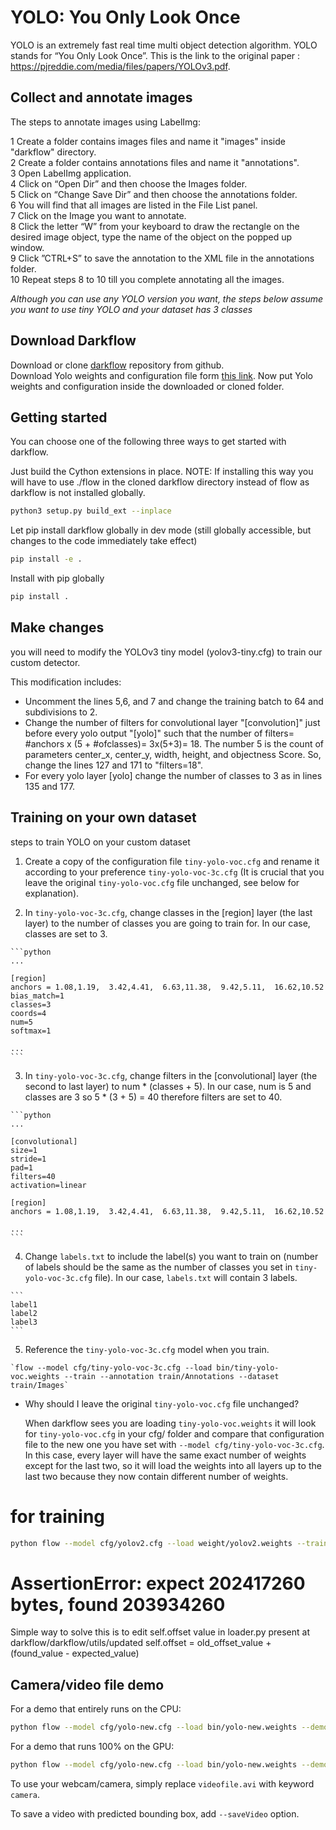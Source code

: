 # YOLO: You Only Look Once
YOLO is an extremely fast real time multi object detection algorithm. YOLO stands for “You Only Look Once”. This is the link to the original paper : 
https://pjreddie.com/media/files/papers/YOLOv3.pdf.

## Collect and annotate images
The steps to annotate images using LabelImg:

  1 Create a folder contains images files and name it "images" inside "darkflow" directory.  
  2 Create a folder contains annotations files and name it "annotations".  
  3 Open LabelImg application.  
  4 Click on “Open Dir” and then choose the Images folder.  
  5 Click on “Change Save Dir” and then choose the annotations folder.  
  6 You will find that all images are listed in the File List panel.  
  7 Click on the Image you want to annotate.  
  8 Click the letter “W” from your keyboard to draw the rectangle on the desired image object, type the name of the object on the popped  up window.  
  9 Click ”CTRL+S” to save the annotation to the XML file in the annotations folder.  
  10 Repeat steps 8 to 10 till you complete annotating all the images.  
  
*Although you can use any YOLO version you want, the steps below assume you want to use tiny YOLO and your dataset has 3 classes*
  
## Download Darkflow
Download or clone [darkflow](https://github.com/thtrieu/darkflow) repository from github.  
Download Yolo weights and configuration file form [this link](https://pjreddie.com/darknet/yolo/).
Now put Yolo weights and configuration inside the downloaded or cloned folder.

## Getting started
You can choose one of the following three ways to get started with darkflow.

Just build the Cython extensions in place. NOTE: If installing this way you will have to use ./flow in the cloned darkflow directory instead of flow as darkflow is not installed globally.
```bash
python3 setup.py build_ext --inplace
```

Let pip install darkflow globally in dev mode (still globally accessible, but changes to the code immediately take effect)
```bash
pip install -e .
```

Install with pip globally
```bash
pip install .
```

## Make changes
you will need to modify the YOLOv3 tiny model (yolov3-tiny.cfg) to train our custom detector.

This modification includes:

  * Uncomment the lines 5,6, and 7 and change the training batch to 64 and subdivisions to 2.  
  * Change the number of filters for convolutional layer "[convolution]" just before every yolo output "[yolo]" such that the number of       filters= #anchors x (5 + #ofclasses)= 3x(5+3)= 18. The number 5 is the count of parameters center_x, center_y, width, height, and objectness Score. So, change the lines 127 and 171 to "filters=18".  
  * For every yolo layer [yolo] change the number of classes to 3 as in lines 135 and 177.

## Training on your own dataset
steps to train YOLO on your custom dataset
  1. Create a copy of the configuration file `tiny-yolo-voc.cfg` and rename it according to your preference `tiny-yolo-voc-3c.cfg` (It is crucial that you leave the original `tiny-yolo-voc.cfg` file unchanged, see below for explanation).

  2. In `tiny-yolo-voc-3c.cfg`, change classes in the [region] layer (the last layer) to the number of classes you are going to train for. In our case, classes are set to 3.
    
    ```python
    ...

    [region]
    anchors = 1.08,1.19,  3.42,4.41,  6.63,11.38,  9.42,5.11,  16.62,10.52
    bias_match=1
    classes=3
    coords=4
    num=5
    softmax=1
    
    ...
    ```

  3. In `tiny-yolo-voc-3c.cfg`, change filters in the [convolutional] layer (the second to last layer) to num * (classes + 5). In our case, num is 5 and classes are 3 so 5 * (3 + 5) = 40 therefore filters are set to 40.
    
    ```python
    ...

    [convolutional]
    size=1
    stride=1
    pad=1
    filters=40
    activation=linear

    [region]
    anchors = 1.08,1.19,  3.42,4.41,  6.63,11.38,  9.42,5.11,  16.62,10.52
    
    ...
    ```

  4. Change `labels.txt` to include the label(s) you want to train on (number of labels should be the same as the number of classes you set in `tiny-yolo-voc-3c.cfg` file). In our case, `labels.txt` will contain 3 labels.

    ```
    label1
    label2
    label3
    ```
  5. Reference the `tiny-yolo-voc-3c.cfg` model when you train.

    `flow --model cfg/tiny-yolo-voc-3c.cfg --load bin/tiny-yolo-voc.weights --train --annotation train/Annotations --dataset train/Images`


* Why should I leave the original `tiny-yolo-voc.cfg` file unchanged?
    
    When darkflow sees you are loading `tiny-yolo-voc.weights` it will look for `tiny-yolo-voc.cfg` in your cfg/ folder and compare that configuration file to the new one you have set with `--model cfg/tiny-yolo-voc-3c.cfg`. In this case, every layer will have the same exact number of weights except for the last two, so it will load the weights into all layers up to the last two because they now contain different number of weights.
    
# for training
```bash
python flow --model cfg/yolov2.cfg --load weight/yolov2.weights --train --annotation annotation --dataset train --batch 1
```
    
# AssertionError: expect 202417260 bytes, found 203934260
Simple way to solve this is to edit self.offset value in loader.py present at darkflow/darkflow/utils/updated self.offset = old_offset_value + (found_value - expected_value)


## Camera/video file demo

For a demo that entirely runs on the CPU:

```bash
python flow --model cfg/yolo-new.cfg --load bin/yolo-new.weights --demo videofile.avi
```

For a demo that runs 100% on the GPU:

```bash
python flow --model cfg/yolo-new.cfg --load bin/yolo-new.weights --demo videofile.avi --gpu 1.0
```

To use your webcam/camera, simply replace `videofile.avi` with keyword `camera`.

To save a video with predicted bounding box, add `--saveVideo` option.
